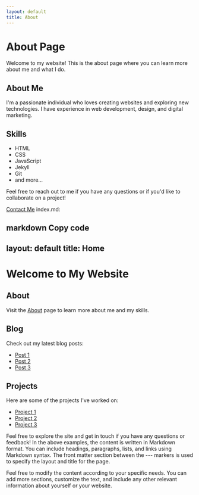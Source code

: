 ```yaml
---
layout: default
title: About
---
```


# About Page

Welcome to my website! This is the about page where you can learn more about me and what I do.

## About Me

I'm a passionate individual who loves creating websites and exploring new technologies. I have experience in web development, design, and digital marketing.

## Skills

- HTML
- CSS
- JavaScript
- Jekyll
- Git
- and more...

Feel free to reach out to me if you have any questions or if you'd like to collaborate on a project!

[Contact Me](contact.html)
index.md:

markdown
Copy code
---
layout: default
title: Home
---

# Welcome to My Website

## About

Visit the [About](about.html) page to learn more about me and my skills.

## Blog

Check out my latest blog posts:

- [Post 1](blog/post-1.html)
- [Post 2](blog/post-2.html)
- [Post 3](blog/post-3.html)

## Projects

Here are some of the projects I've worked on:

- [Project 1](projects/project-1.html)
- [Project 2](projects/project-2.html)
- [Project 3](projects/project-3.html)

Feel free to explore the site and get in touch if you have any questions or feedback!
In the above examples, the content is written in Markdown format. You can include headings, paragraphs, lists, and links using Markdown syntax. The front matter section between the --- markers is used to specify the layout and title for the page.

Feel free to modify the content according to your specific needs. You can add more sections, customize the text, and include any other relevant information about yourself or your website.






